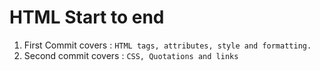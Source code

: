 # HTML Start to end

1. First Commit covers : `HTML tags, attributes, style and formatting.`
2. Second commit covers : `CSS, Quotations and links`
